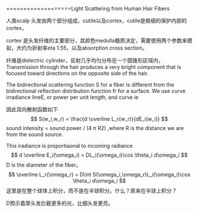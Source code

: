 ===================Light Scattering from Human Hair Fibers  

人类scalp 头发由两个部分组成，cutile以及cortex，cutile是极细的保护内部的cortex，

cortex 是头发纤维的主要部分，其颜色medulla髓质决定，需要使用两个参数来模拟，大约为折射率eta 1.55，以及absorption cross section。

纤维是dielectric cylinder，反射几乎均匀分布在一个圆锥形区域内，Transmission through the hair produces
a very bright component that is focused toward directions on the opposite side of the hair.  

The bidirectional scattering function S for a fiber is different from the bidirectional reflection distribution function fr for a surface. We use curve irradiance lineE, or power per unit length, and curve ie

因此双向散射函数如下
$$
S(w_i,w_r) = \frac{d \overline L_r(w_r)}{dE_i(w_i)}
$$
sound intensity = sound power / (4 π R2) ,where R is the distance we are from the sound source.

This iradiance is proportiaonal to incoming radiance
$$
d \overline E_i(\omega_i) = DL_i(\omega_i)\cos \theta_i d\omega_i
$$
D is the diameter of the fiber。
$$
\overline L_r(\omega_r) = D\int S(\omega_i,\omega_r)L_i(\omega_i)\cos \theta_i d\omega_i
$$
这里是在整个球体上积分，而不是在半球积分。什么？原来在半球上积分？

D预示着厚头发拦截更多的光，比细头发更亮。